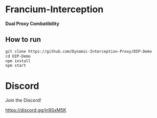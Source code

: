 # Francium-Interception

**Dual Proxy Combatibility**


## How to run
```txt
git clone https://github.com/Dynamic-Interception-Proxy/DIP-Demo
cd DIP-Demo
npm install
npm start
```
# Discord

Join the Discord!

https://discord.gg/jn9SxM5K

